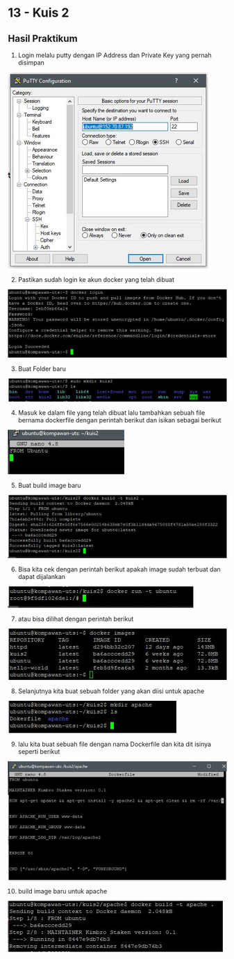# 13 - Kuis 2

## Hasil Praktikum

1. Login melalu putty dengan IP Address dan Private Key yang pernah disimpan

![Screenshot Langkah 1](img/langkah1.JPG)

2. Pastikan sudah login ke akun docker yang telah dibuat

![Screenshot Langkah 2](img/langkah2.JPG)

3. Buat Folder baru

![Screenshot Langkah 3](img/langkah3.JPG)

4. Masuk ke dalam file yang telah dibuat lalu tambahkan sebuah file bernama dockerfile dengan perintah berikut dan isikan sebagai berikut

![Screenshot Langkah 4](img/langkah4.JPG)

5. Buat build image baru

![Screenshot Langkah 5](img/langkah5.JPG)

6. Bisa kita cek dengan perintah berikut apakah image sudah terbuat dan dapat dijalankan

![Screenshot Langkah 6](img/langkah6.JPG)

7. atau bisa dilihat dengan perintah berikut

![Screenshot Langkah 7](img/langkah7.JPG)

8. Selanjutnya kita buat sebuah folder yang akan diisi untuk apache

![Screenshot Langkah 8](img/langkah8.JPG)

9. lalu kita buat sebuah file dengan nama Dockerfile dan kita dit isinya seperti berikut

![Screenshot Langkah 9](img/langkah9.JPG)

10. build image baru untuk apache

![Screenshot Langkah 10](img/langkah10.JPG)

